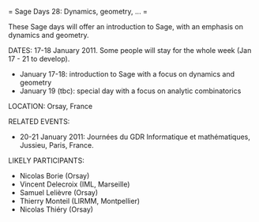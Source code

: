 = Sage Days 28: Dynamics, geometry, ... =

These Sage days will offer an introduction to Sage, with an emphasis on dynamics and geometry.

DATES: 17-18 January 2011. Some people will stay for the whole week (Jan 17 - 21 to develop). 

 * January 17-18: introduction to Sage with a focus on dynamics and geometry
 * January 19 (tbc): special day with a focus on analytic combinatorics

LOCATION: Orsay, France

RELATED EVENTS:

 * 20-21 January 2011: Journées du GDR Informatique et mathématiques, Jussieu, Paris, France.

LIKELY PARTICIPANTS:

  * Nicolas Borie (Orsay)
  * Vincent Delecroix (IML, Marseille)
  * Samuel Lelièvre (Orsay)
  * Thierry Monteil (LIRMM, Montpellier)
  * Nicolas Thiéry (Orsay)
